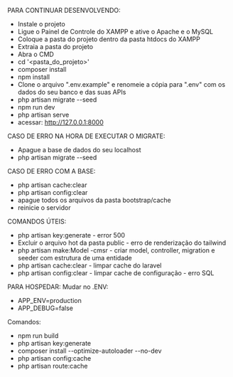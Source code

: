 PARA CONTINUAR DESENVOLVENDO:

- Instale o projeto
- Ligue o Painel de Controle do XAMPP e ative o Apache e o MySQL
- Coloque a pasta do projeto dentro da pasta htdocs do XAMPP
- Extraia a pasta do projeto
- Abra o CMD
- cd '<pasta_do_projeto>'
- composer install
- npm install
- Clone o arquivo ".env.example" e renomeie a cópia para ".env" com os dados do seu banco e das suas APIs
- php artisan migrate --seed
- npm run dev
- php artisan serve
- acessar: http://127.0.0.1:8000

CASO DE ERRO NA HORA DE EXECUTAR O MIGRATE:
- Apague a base de dados do seu localhost
- php artisan migrate --seed

CASO DE ERRO COM A BASE:
- php artisan cache:clear
- php artisan config:clear
- apague todos os arquivos da pasta bootstrap/cache
- reinicie o servidor
  
COMANDOS ÚTEIS:
- php artisan key:generate - error 500
- Excluir o arquivo hot da pasta public - erro de renderização do tailwind
 - php artisan make:Model -cmsr - criar model, controller, migration e seeder com estrutura de uma entidade
- php artisan cache:clear - limpar cache do laravel
- php artisan config:clear - limpar cache de configuração - erro SQL
  
PARA HOSPEDAR: Mudar no .ENV:
- APP_ENV=production
- APP_DEBUG=false

Comandos:
- npm run build
- php artisan key:generate
- composer install --optimize-autoloader --no-dev
- php artisan config:cache
- php artisan route:cache
